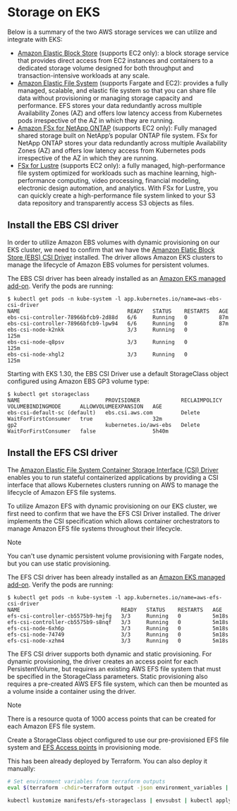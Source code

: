# Storage on EKS

Below is a summary of the two AWS storage services we can utilize and integrate with EKS:

- [Amazon Elastic Block Store](https://aws.amazon.com/ebs/) (supports EC2 only): a block storage service that provides direct access from EC2 instances and containers to a dedicated storage volume designed for both throughput and transaction-intensive workloads at any scale.
- [Amazon Elastic File System](https://aws.amazon.com/efs/) (supports Fargate and EC2): provides a fully managed, scalable, and elastic file system so that you can share file data without provisioning or managing storage capacity and performance. EFS stores your data redundantly across multiple Availability Zones (AZ) and offers low latency access from Kubernetes pods irrespective of the AZ in which they are running.
- [Amazon FSx for NetApp ONTAP](https://aws.amazon.com/fsx/netapp-ontap/) (supports EC2 only): Fully managed shared storage built on NetApp’s popular ONTAP file system. FSx for NetApp ONTAP stores your data redundantly across multiple Availability Zones (AZ) and offers low latency access from Kubernetes pods irrespective of the AZ in which they are running.
- [FSx for Lustre](https://aws.amazon.com/fsx/lustre/) (supports EC2 only): a fully managed, high-performance file system optimized for workloads such as machine learning, high-performance computing, video processing, financial modeling, electronic design automation, and analytics. With FSx for Lustre, you can quickly create a high-performance file system linked to your S3 data repository and transparently access S3 objects as files.

## Install the EBS CSI driver

In order to utilize Amazon EBS volumes with dynamic provisioning on our EKS cluster, we need to confirm that we have the [Amanzon Elatic Block Store (EBS) CSI Driver](https://github.com/kubernetes-sigs/aws-ebs-csi-driver) installed. The driver allows Amazon EKS clusters to manage the lifecycle of Amazon EBS volumes for persistent volumes.

The EBS CSI driver has been already installed as an [Amazon EKS managed add-on](https://docs.aws.amazon.com/eks/latest/userguide/ebs-csi.html). Verify the pods are running:
```
$ kubectl get pods -n kube-system -l app.kubernetes.io/name=aws-ebs-csi-driver
NAME                                  READY   STATUS    RESTARTS   AGE
ebs-csi-controller-78966bfcb9-2d88d   6/6     Running   0          87m
ebs-csi-controller-78966bfcb9-lpw94   6/6     Running   0          87m
ebs-csi-node-k2nkk                    3/3     Running   0          125m
ebs-csi-node-q8psv                    3/3     Running   0          125m
ebs-csi-node-xhgl2                    3/3     Running   0          125m
```

Starting with EKS 1.30, the EBS CSI Driver use a default StorageClass object configured using Amazon EBS GP3 volume type:
```
$ kubectl get storageclass
NAME                           PROVISIONER             RECLAIMPOLICY   VOLUMEBINDINGMODE      ALLOWVOLUMEEXPANSION   AGE
ebs-csi-default-sc (default)   ebs.csi.aws.com         Delete          WaitForFirstConsumer   true                   32m
gp2                            kubernetes.io/aws-ebs   Delete          WaitForFirstConsumer   false                  5h40m
```

## Install the EFS CSI driver

The [Amazon Elastic File System Container Storage Interface (CSI) Driver](https://github.com/kubernetes-sigs/aws-efs-csi-driver) enables you to run stateful containerized applications by providing a CSI interface that allows Kubernetes clusters running on AWS to manage the lifecycle of Amazon EFS file systems.

To utilize Amazon EFS with dynamic provisioning on our EKS cluster, we first need to confirm that we have the EFS CSI Driver installed. The driver implements the CSI specification which allows container orchestrators to manage Amazon EFS file systems throughout their lifecycle.

> [!NOTE]
> You can't use dynamic persistent volume provisioning with Fargate nodes, but you can use static provisioning.

The EFS CSI driver has been already installed as an [Amazon EKS managed add-on](https://docs.aws.amazon.com/eks/latest/userguide/efs-csi.html). Verify the pods are running:
```
$ kubectl get pods -n kube-system -l app.kubernetes.io/name=aws-efs-csi-driver
NAME                                READY   STATUS    RESTARTS   AGE
efs-csi-controller-cb5575b9-hmjfg   3/3     Running   0          5m18s
efs-csi-controller-cb5575b9-s8nqf   3/3     Running   0          5m18s
efs-csi-node-6xh6p                  3/3     Running   0          5m18s
efs-csi-node-74749                  3/3     Running   0          5m18s
efs-csi-node-xzhm4                  3/3     Running   0          5m18s
```

The EFS CSI driver supports both dynamic and static provisioning. For dynamic provisioning, the driver creates an access point for each PersistentVolume, but requires an existing AWS EFS file system that must be specified in the StorageClass parameters. Static provisioning also requires a pre-created AWS EFS file system, which can then be mounted as a volume inside a container using the driver.

> [!NOTE]
> There is a resource quota of 1000 access points that can be created for each Amazon EFS file system.

Create a StorageClass object configured to use our pre-provisioned EFS file system and [EFS Access points](https://docs.aws.amazon.com/efs/latest/ug/efs-access-points.html) in provisioning mode.

This has been already deployed by Terraform. You can also deploy it manually:
```bash
# Set environment variables from terraform outputs
eval $(terraform -chdir=terraform output -json environment_variables | jq -r 'to_entries | .[] | "export \(.key)=\"\(.value)\""')

kubectl kustomize manifests/efs-storageclass | envsubst | kubectl apply -f-
```
